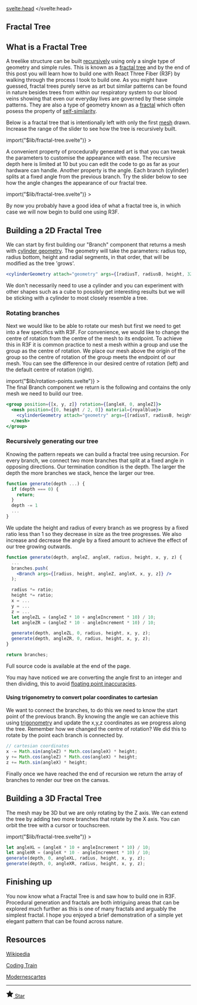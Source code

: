 <script>
import Lazy from "$lib/Lazy.svelte";
import '$lib/styles/vscode-dark.css';
</script>

<svelte:head>
	<title>Fractal Trees | Sergen Karaoglan</title>
	<meta name="description" content="Build and learnt about fractal trees with a interactive 3D fractal tree generator." />
</svelte:head>

<article class="max-sm:mx-4 prose lg:prose-xl m-auto pt-16">

# Fractal Tree

## What is a Fractal Tree

A treelike structure can be built [recursively](https://en.wikipedia.org/wiki/Recursion_(computer_science)) using only a single type of geometry and simple rules. This is known as a [fractal tree](https://en.wikipedia.org/wiki/Fractal_canopy) and by the end of this post you will learn how to build one with React Three Fiber (R3F) by walking through the process I took to build one. As you might have guessed, fractal trees purely serve as art but similar patterns can be found in nature besides trees from within our respiratory system to our blood veins showing that even our everyday lives are governed by these simple patterns. They are also a type of geometry known as a [fractal](https://en.wikipedia.org/wiki/Fractal) which often posess the property of [self-similarity](https://en.wikipedia.org/wiki/Self-similarity).

Below is a fractal tree that is intentionally left with only the first [mesh](https://en.wikipedia.org/wiki/Polygon_mesh) drawn. Increase the range of the slider to see how the tree is recursively built.


<div class="m-auto mb-20 h-80 w-80 sm:h-96 sm:w-96">
  <Lazy
	this={() => import("$lib/fractal-tree.svelte")}
	>
	<svelte:fragment slot="component" let:Component>
		<Component showDepth={true} curDepth={0} />
	</svelte:fragment>
</Lazy>
</div>

A convenient property of procedurally generated art is that you can tweak the parameters to customise the appearance with ease. The recursive depth here is limited at 10 but you can edit the code to go as far as your hardware can handle. Another property is the angle. Each branch (cylinder) splits at a fixed angle from the previous branch.
Try the slider below to see how the angle changes the appearance of our fractal tree.

<div class="m-auto mb-20 h-80 w-80 sm:h-96 sm:w-96">
  <Lazy
	this={() => import("$lib/fractal-tree.svelte")}
	>
	<svelte:fragment slot="component" let:Component>
		<Component showAngle={true} />
	</svelte:fragment>
</Lazy>
</div>

By now you probably have a good idea of what a fractal tree is, in which case we will now begin to build one using R3F.

## Building a 2D Fractal Tree

We can start by first building our "Branch" component that returns a mesh with [cylinder geometry](https://threejs.org/docs/index.html#api/en/geometries/CylinderGeometry). The geometry will take the parameters: radius top, radius bottom, height and radial segments, in that order, that will be modified as the tree 'grows'.

```jsx
<cylinderGeometry attach="geometry" args={[radiusT, radiusB, height, 32]} />
```

We don't necessarily need to use a cylinder and you can experiment with other shapes such as a cube to possibly get interesting results but we will be sticking with a cylinder to most closely resemble a tree.

### Rotating branches

Next we would like to be able to rotate our mesh but first we need to get into a few specifics with R3F. For convenience, we would like to change the centre of rotation from the centre of the mesh to its endpoint. To achieve this in R3F it is common practice to nest a mesh within a group and use the group as the centre of rotation. We place our mesh above the origin of the group so the centre of rotation of the group meets the endpoint of our mesh. You can see the difference in our desired centre of rotation (left) and the default centre of rotation (right).

<div class="m-auto mb-20 h-80 w-80 sm:h-96 sm:w-96">
<Lazy
	this={() => import("$lib/rotation-points.svelte")}
	>
	<svelte:fragment slot="component" let:Component>
		<Component />
	</svelte:fragment>
</Lazy>
</div>
The final Branch component we return is the following and contains the only mesh we need to build our tree.

```jsx
<group position={[x, y, z]} rotation={[angleX, 0, angleZ]}>
  <mesh position={[0, height / 2, 0]} material={royalblue}>
    <cylinderGeometry attach="geometry" args={[radiusT, radiusB, height, 32]} />
  </mesh>
</group>
```

### Recursively generating our tree

Knowing the pattern repeats we can build a fractal tree using recursion. For every branch, we connect two more branches that split at a fixed angle in opposing directions.
Our termination condition is the depth. The larger the depth the more branches we stack, hence the larger our tree.

```jsx
function generate(depth ...) {
  if (depth === 0) {
    return;
  }
  depth -= 1
  ...
}
```

We update the height and radius of every branch as we progress by a fixed ratio less than 1 so they decrease in size as the tree progresses. We also increase and decrease the angle by a fixed amount to achieve the effect of our tree growing outwards.


```jsx
function generate(depth, angleZ, angleX, radius, height, x, y, z) {
  ...
  branches.push(
    <Branch args={[radius, height, angleZ, angleX, x, y, z]} />
  );

  radius *= ratio;
  height *= ratio;
  x = ...
  y = ...
  z = ...
  let angleZL = (angleZ * 10 + angleIncrement * 10) / 10;
  let angleZR = (angleZ * 10 - angleIncrement * 10) / 10;

  generate(depth, angleZL, 0, radius, height, x, y, z);
  generate(depth, angleZR, 0, radius, height, x, y, z);
}

return branches;
```
<figcaption>Full source code is available at the end of the page.</figcaption>

You may have noticed we are converting the angle first to an integer and then dividing, this to avoid [floating point inaccuracies](https://www.w3schools.com/js/tryit.asp?filename=tryjs_numbers_inaccurate3).

#### Using trigonometry to convert polar coordinates to cartesian

We want to connect the branches, to do this we need to know the start point of the previous branch. By knowing the angle we can achieve this using [trigonometry](https://en.wikipedia.org/wiki/Trigonometry.) and update the x,y,z coordinates as we progress along the tree. Remember how we changed the centre of rotation? We did this to rotate by the point each branch is connected by.

```jsx
// cartesian coordinates
x -= Math.sin(angleZ) * Math.cos(angleX) * height;
y += Math.cos(angleZ) * Math.cos(angleX) * height;
z += Math.sin(angleX) * height;
```

Finally once we have reached the end of recursion we return the array of branches to render our tree on the canvas.

## Building a 3D Fractal Tree

The mesh may be 3D but we are only rotating by the Z axis. We can extend the tree by adding two more branches that rotate by the X axis. You can orbit the tree with a cursor or touchscreen.

<div class="m-auto mb-20 h-80 w-80 sm:h-96 sm:w-96">
    <Lazy
    this={() => import("$lib/fractal-tree.svelte")}
    >
    <svelte:fragment slot="component" let:Component>
      <Component curDepth={7} maxDepth={7} is3D={true}  />
    </svelte:fragment>
  </Lazy>
</div>

```jsx
let angleXL = (angleX * 10 + angleIncrement * 10) / 10;
let angleXR = (angleX * 10 - angleIncrement * 10) / 10;
generate(depth, 0, angleXL, radius, height, x, y, z);
generate(depth, 0, angleXR, radius, height, x, y, z);
```

## Finishing up

You now know what a Fractal Tree is and saw how to build one in R3F. Procedural generation and fractals are both intriguing areas that can be explored much further as this is one of many fractals and arguably the simplest fractal. I hope you enjoyed a brief demonstration of a simple yet elegant pattern that can be found across nature.


## Resources

[Wikipedia](https://en.wikipedia.org/wiki/Fractal_canopy)

[Coding Train](https://www.youtube.com/watch?v=0jjeOYMjmDU)

[Modernescartes](https://www.moderndescartes.com/essays/plants/)

___

<!-- [Source code](https://github.com/SergenKaraoglan/sergen-karaoglan-portfolio/blob/main/components/fractal-tree.jsx) -->
<div class="flex items-center w-[90px]">
  <a href='https://github.com/SergenKaraoglan/sergen-karaoglan-portfolio' class="no-underline flex items-center w-full px-4 py-2 text-base font-medium text-black bg-white border rounded-md hover:bg-gray-100">
          <svg xmlns="http://www.w3.org/2000/svg" width="20" height="20" class="w-4 h-4 mr-2" fill="currentColor" viewBox="0 0 1792 1792">
              <path d="M1728 647q0 22-26 48l-363 354 86 500q1 7 1 20 0 21-10.5 35.5t-30.5 14.5q-19 0-40-12l-449-236-449 236q-22 12-40 12-21 0-31.5-14.5t-10.5-35.5q0-6 2-20l86-500-364-354q-25-27-25-48 0-37 56-46l502-73 225-455q19-41 49-41t49 41l225 455 502 73q56 9 56 46z">
              </path>
          </svg>
          Star
  </a>
</div>
</article>

